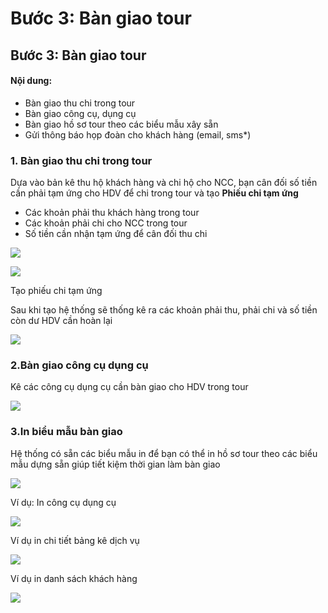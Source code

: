 # Bước 3: Bàn giao tour

## Bước 3: Bàn giao tour

#### Nội dung: <a href="#noi-dung" id="noi-dung"></a>

* Bàn giao thu chi trong tour
* Bàn giao công cụ, dụng cụ
* Bàn giao hồ sơ tour theo các biểu mẫu xây sẵn
* Gửi thông báo họp đoàn cho khách hàng (email, sms\*)

### 1. Bàn giao thu chi trong tour <a href="#id-1.-ban-giao-thu-chi-trong-tour" id="id-1.-ban-giao-thu-chi-trong-tour"></a>

Dựa vào bản kê thu hộ khách hàng và chi hộ cho NCC, bạn cân đối số tiền cần phải tạm ứng cho HDV để chi trong tour và tạo **Phiếu chi tạm ứng**

* Các khoản phải thu khách hàng trong tour
* Các khoản phải chi cho NCC trong tour
* Số tiền cần nhận tạm ứng để cân đối thu chi

![](https://help.tourwell.vn/\~gitbook/image?url=https:%2F%2F1374263446-files.gitbook.io%2F%7E%2Ffiles%2Fv0%2Fb%2Fgitbook-x-prod.appspot.com%2Fo%2Fspaces%252F7Jt2TPF81FCPGIDdLiWE%252Fuploads%252FYPpv5UpKo2kGklfHO9D9%252Fimage.png%3Falt=media%26token=060133d4-84f3-4b71-a72d-12436d6fc6a8\&width=768\&dpr=4\&quality=100\&sign=bbd7ba68ca3bca0ec446c7f9a28ca51b0fb8c72c0b510f5278d71bb0f16d85e3)

![](https://help.tourwell.vn/\~gitbook/image?url=https:%2F%2F1374263446-files.gitbook.io%2F%7E%2Ffiles%2Fv0%2Fb%2Fgitbook-x-prod.appspot.com%2Fo%2Fspaces%252F7Jt2TPF81FCPGIDdLiWE%252Fuploads%252FdaspyiZxCe0q5Q3nvQQ6%252Fimage.png%3Falt=media%26token=cf985415-e958-4042-8998-6c634bbe9795\&width=768\&dpr=4\&quality=100\&sign=dfc8b784a9e01dc1e8c40580406e89fa56dd685bf62432c36c88cf5280f0f84c)

Tạo phiếu chi tạm ứng

Sau khi tạo hệ thống sẽ thống kê ra các khoản phải thu, phải chi và số tiền còn dư HDV cần hoàn lại

![](https://help.tourwell.vn/\~gitbook/image?url=https:%2F%2F1374263446-files.gitbook.io%2F%7E%2Ffiles%2Fv0%2Fb%2Fgitbook-x-prod.appspot.com%2Fo%2Fspaces%252F7Jt2TPF81FCPGIDdLiWE%252Fuploads%252FgyNKuOcwORsLDUxcsJrb%252Fimage.png%3Falt=media%26token=06243150-d65f-4d8f-a26e-f2b4915ad65f\&width=768\&dpr=4\&quality=100\&sign=db1568f1e336926bae4ceda4e243e55d12297d2bb069b42e20a263b9ec0dde02)

### 2.Bàn giao công cụ dụng cụ <a href="#id-2.ban-giao-cong-cu-dung-cu" id="id-2.ban-giao-cong-cu-dung-cu"></a>

Kê các công cụ dụng cụ cần bàn giao cho HDV trong tour

![](https://help.tourwell.vn/\~gitbook/image?url=https:%2F%2F1374263446-files.gitbook.io%2F%7E%2Ffiles%2Fv0%2Fb%2Fgitbook-x-prod.appspot.com%2Fo%2Fspaces%252F7Jt2TPF81FCPGIDdLiWE%252Fuploads%252FCl4hvFYMOFWE5GkveeJ6%252Fimage.png%3Falt=media%26token=4e1edf44-5a46-421e-a4d3-b0b943455fb2\&width=768\&dpr=4\&quality=100\&sign=7ae614f50c0d6d4d5d5549941d2b12b277cc4fabd5dfc9ec00c2ab55fcd54dc9)

### 3.In biểu mẫu bàn giao <a href="#id-3.in-bieu-mau-ban-giao" id="id-3.in-bieu-mau-ban-giao"></a>

Hệ thống có sẵn các biểu mẫu in để bạn có thể in hồ sơ tour theo các biểu mẫu dựng sẵn giúp tiết kiệm thời gian làm bàn giao

![](https://help.tourwell.vn/\~gitbook/image?url=https:%2F%2F1374263446-files.gitbook.io%2F%7E%2Ffiles%2Fv0%2Fb%2Fgitbook-x-prod.appspot.com%2Fo%2Fspaces%252F7Jt2TPF81FCPGIDdLiWE%252Fuploads%252F3EJYPshZufoWcrStuXAn%252Fimage.png%3Falt=media%26token=91ceb29e-d60a-4e59-a7a0-d7a88c545003\&width=300\&dpr=4\&quality=100\&sign=8873d4b547a0fe4098814aba724f9e5fedd8519c52333caff1ce8bc236074031)

Ví dụ: In công cụ dụng cụ

![](https://help.tourwell.vn/\~gitbook/image?url=https:%2F%2F1374263446-files.gitbook.io%2F%7E%2Ffiles%2Fv0%2Fb%2Fgitbook-x-prod.appspot.com%2Fo%2Fspaces%252F7Jt2TPF81FCPGIDdLiWE%252Fuploads%252Ft3fs3lWZYeo5J6oJaAXO%252Fimage.png%3Falt=media%26token=84c9f730-09a1-4132-8eae-6766d8aebf2c\&width=768\&dpr=4\&quality=100\&sign=367d00440462a05c0e8e1176312efff1466165fda4ae9252c1e8d0fc6f7d7e4c)

Ví dụ in chi tiết bảng kê dịch vụ

![](https://help.tourwell.vn/\~gitbook/image?url=https:%2F%2F1374263446-files.gitbook.io%2F%7E%2Ffiles%2Fv0%2Fb%2Fgitbook-x-prod.appspot.com%2Fo%2Fspaces%252F7Jt2TPF81FCPGIDdLiWE%252Fuploads%252FYrdJZPxpovagmy6PUQYf%252Fimage.png%3Falt=media%26token=3c0ad4a5-d292-43c1-9ae8-19430d152675\&width=768\&dpr=4\&quality=100\&sign=3c30be62d38b157f25d1f5fcac1b7e9e9f87f9badd622c035b6d5d4a0d1874f4)

Ví dụ in danh sách khách hàng

![](https://help.tourwell.vn/\~gitbook/image?url=https:%2F%2F1374263446-files.gitbook.io%2F%7E%2Ffiles%2Fv0%2Fb%2Fgitbook-x-prod.appspot.com%2Fo%2Fspaces%252F7Jt2TPF81FCPGIDdLiWE%252Fuploads%252FhEalPzdDf3MIxfAnCjSH%252Fimage.png%3Falt=media%26token=543e430b-b83c-4b36-9a5a-0a8a2e6175a6\&width=768\&dpr=4\&quality=100\&sign=59c466f075b2f794dd097ee3e9a90c1a1c816a11e1c2b860a47cbce5bbc8a5dc)
